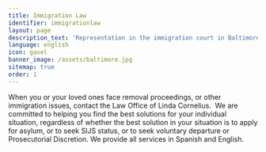 ```yaml
---
title: Immigration Law
identifier: immigrationlaw
layout: page
description_text: 'Representation in the immigration court in Baltimore, and in matters with USCIS, in including removal proceedings, asylum,  and cases involving Special Immigrant Juvenile Status (SIJS). We handle DACA, I-130 petitions, TPS issues, and other matters with USCIS.'
language: english
icon: gavel
banner_image: /assets/baltimore.jpg
sitemap: true
order: 1
---
```



When you or your loved ones face removal proceedings, or other immigration issues, contact the Law Office of Linda Cornelius.  We are committed to helping you find the best solutions for your individual situation, regardless of whether the best solution in your situation is to apply for asylum, or to seek SIJS status, or to seek voluntary departure or Prosecutorial Discretion. We provide all services in Spanish and English.